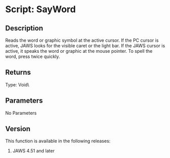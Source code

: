 # Script: SayWord

## Description

Reads the word or graphic symbol at the active cursor. If the PC cursor
is active, JAWS looks for the visible caret or the light bar. If the
JAWS cursor is active, it speaks the word or graphic at the mouse
pointer. To spell the word, press twice quickly.

## Returns

Type: Void\

## Parameters

No Parameters

## Version

This function is available in the following releases:

1.  JAWS 4.51 and later
